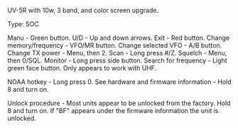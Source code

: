UV-5R with 10w, 3 band, and color screen upgrade. 



Type: SOC

Manu - Green button.
U/D - Up and down arrows.
Exit - Red button.
Change memory/frequency - VFO/MR button.
Change selected VFO - A/B button.
Change TX power - Menu, then 2. 
Scan - Long press #/Z.
Squelch - Menu, then 0/SQL.
Monitor - Long press side button.
Search for frequency - Light green face button.  Only appears to work with UHF.






NOAA hotkey - Long press 0.
See hardware and firmware information - Hold 8 and turn on.




Unlock procedure - Most units appear to be unlocked from the factory. Hold 8 and turn on. If "BF" appears under the firmware information the unit is unlocked.